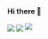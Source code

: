 ### Hi there 👋

<!--
**Ar-Seven/Ar-Seven** is a ✨ _special_ ✨ repository because its `README.md` (this file) appears on your GitHub profile.

Here are some ideas to get you started:

- 🔭 I’m currently working on ...
- 🌱 I’m currently learning ...
- 👯 I’m looking to collaborate on ...
- 🤔 I’m looking for help with ...
- 💬 Ask me about ...
- 📫 How to reach me: ...
- 😄 Pronouns: ...
- ⚡ Fun fact: ...
-->
<a >
  <img align="center" src="https://github-readme-stats.vercel.app/api?username=Ar-Seven&show_icons=true&line_height=33&count_private=true&theme=radical" a />
</a>

<a >
  <img align="center" src="https://github-readme-stats.vercel.app/api/top-langs/?username=Ar-Seven&&hide=cmake&langs_count=4&line_height=35&theme=radical" />
</a>

<a>
  <img src="https://github-readme-streak-stats.herokuapp.com/?user=Ar-Seven&theme=radical" />
</a>
<br/>



